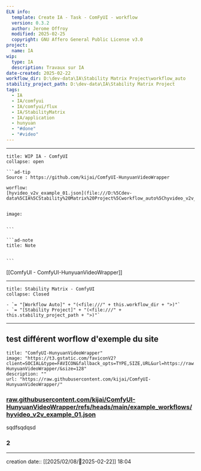 ```yaml
---
ELN info:
  template: Create IA - Task - ComFyUI - workflow
  version: 0.3.2
  author: Jerome Offroy
  modified: 2025-02-25
  copyright: GNU Affero General Public License v3.0
project:
  name: IA
wip:
  type: IA
  description: Travaux sur IA
date-created: 2025-02-22
workflow_dir: D:\dev-data\IA\Stability Matrix Project\workflow_auto
stability_project_path: D:\dev-data\IA\Stability Matrix Project
tags:
  - IA
  - IA/comfyui
  - IA/comfyui/flux
  - IA/StabilityMatrix
  - IA/application
  - hunyuan
  - "#done"
  - "#video"
---
```


---
 
`````ad-example
title: WIP IA - ComfyUI
collapse: open

```ad-tip
Source : https://github.com/kijai/ComfyUI-HunyuanVideoWrapper

worflow:  
[hyvideo_v2v_example_01.json](file:///D:%5Cdev-data%5CIA%5CStability%20Matrix%20Project%5Cworkflow_auto%5Chyvideo_v2v_example_01.json)


image:  


```

```ad-note
title: Note
 

```

`````

[[ComfyUI - ComfyUI-HunyuanVideoWrapper]]

---

```ad-tip
title: Stability Matrix - ComfyUI
collapse: Closed

- `= "[Workflow Auto]" + "(<file:///" + this.workflow_dir + ">)"`
- `= "[Stability Project]" + "(<file:///" + this.stability_project_path + ">)"`

```

---
## test différent worflow d'exemple du site 
```embed
title: "ComfyUI-HunyuanVideoWrapper"
image: "https://t3.gstatic.com/faviconV2?client=SOCIAL&type=FAVICON&fallback_opts=TYPE,SIZE,URL&url=https://raw.githubusercontent.com/kijai/ComfyUI-HunyuanVideoWrapper/&size=128"
description: ""
url: "https://raw.githubusercontent.com/kijai/ComfyUI-HunyuanVideoWrapper/"
```

### [raw.githubusercontent.com/kijai/ComfyUI-HunyuanVideoWrapper/refs/heads/main/example_workflows/hyvideo_v2v_example_01.json](https://raw.githubusercontent.com/kijai/ComfyUI-HunyuanVideoWrapper/refs/heads/main/example_workflows/hyvideo_v2v_example_01.json)

sqdfsqdqsd

### 2 

---
creation date:: [[2025/02/08/📒2025-02-22]]  18:04

